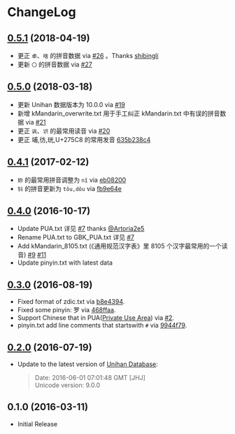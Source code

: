 # ChangeLog

## [0.5.1] (2018-04-19)

* 更正 `卓`、`啥` 的拼音数据 via [#26] 。Thanks [shibingli](https://github.com/shibingli)
* 更新 `〇` 的拼音数据 via [#27]


## [0.5.0] (2018-03-18)

* 更新 Unihan 数据版本为 10.0.0 via [#19][#19]
* 新增 kMandarin_overwrite.txt 用于手工纠正 kMandarin.txt 中有误的拼音数据 via [#21][#21]
* 更正 `讽`、`识` 的最常用读音 via [#20][#20]
* 更正 埔,彷,珖,U+275C8 的常用发音 [635b238c4](https://github.com/mozillazg/pinyin-data/commit/635b238c4d21e55d8fd66299c8da3ae555253b3a)


## [0.4.1] (2017-02-12)

* `妳` 的最常用拼音调整为 `nǐ` via [eb08200](https://github.com/mozillazg/pinyin-data/commit/eb08200d0a203c57ecc62ec7a118765518430238)
* `钭` 的拼音更新为 `tǒu,dǒu` via [fb9e64e](https://github.com/mozillazg/pinyin-data/commit/fb9e64e6c0a20eb0e792e8a402dffbf8cc2dfa57)


## [0.4.0] (2016-10-17)

* Update PUA.txt 详见 [#7](https://github.com/mozillazg/pinyin-data/issues/7) thanks [@Artoria2e5][@Artoria2e5]
* Rename PUA.txt to GBK_PUA.txt 详见 [#7](https://github.com/mozillazg/pinyin-data/issues/7)
* Add kMandarin_8105.txt (《通用规范汉字表》里 8105 个汉字最常用的一个读音) [#9][#9] [#11][#11]
* Update pinyin.txt with latest data


## [0.3.0] (2016-08-19)

* Fixed format of zdic.txt via [b8e4394](https://github.com/mozillazg/pinyin-data/commit/b8e439490d2c6e8c711652983db52fb69136919b).
* Fixed some pinyin: 罗 via [468ffaa](https://github.com/mozillazg/pinyin-data/commit/468ffaa8eb678637c7565a02e6836255bd0df06c).
* Support Chinese that in PUA([Private Use Area](https://en.wikipedia.org/wiki/Private_Use_Areas>)) via [#2](https://github.com/mozillazg/pinyin-data/pull/2).
* pinyin.txt add line comments that startswith `#` via [9944f79](https://github.com/mozillazg/pinyin-data/commit/9944f795e191fb3606d65ada84b6fad5665f8776).


## [0.2.0] (2016-07-19)

* Update to the latest version of [Unihan Database](http://www.unicode.org/charts/unihan.html):

  > Date: 2016-06-01 07:01:48 GMT [JHJ]       
  > Unicode version: 9.0.0


## 0.1.0 (2016-03-11)

* Initial Release


[@Artoria2e5]: https://github.com/Artoria2e5
[#9]: https://github.com/mozillazg/pinyin-data/pull/9
[#11]: https://github.com/mozillazg/pinyin-data/pull/11
[#19]: https://github.com/mozillazg/pinyin-data/pull/19
[#20]: https://github.com/mozillazg/pinyin-data/pull/20
[#21]: https://github.com/mozillazg/pinyin-data/pull/21
[#26]: https://github.com/mozillazg/pinyin-data/pull/26
[#27]: https://github.com/mozillazg/pinyin-data/pull/27

[0.2.0]: https://github.com/mozillazg/pinyin-data/compare/v0.1.0...v0.2.0
[0.3.0]: https://github.com/mozillazg/pinyin-data/compare/v0.2.0...v0.3.0
[0.4.0]: https://github.com/mozillazg/pinyin-data/compare/v0.3.0...v0.4.0
[0.4.1]: https://github.com/mozillazg/pinyin-data/compare/v0.4.0...v0.4.1
[0.5.0]: https://github.com/mozillazg/pinyin-data/compare/v0.4.1...v0.5.0
[0.5.1]: https://github.com/mozillazg/pinyin-data/compare/v0.5.0...v0.5.1
